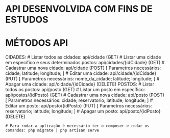 <h1>API DESENVOLVIDA COM FINS DE ESTUDOS</h1>

<h1>MÉTODOS API</h1>

CIDADES:
    # Listar todos as cidades: api/cidade (GET)
    # Listar uma cidade em específico e seus determinados postos: api/cidades/{idCidade} (GET)
    # Cadastrar uma nova cidade: api/cidade (POST) [
        Parametros necessários:
        cidade;
        latitude;
        longitude;
    ]
    # Editar uma cidade: api/cidade/{idCidade} (PUT) [
        Parametros necessários:
        nome_da_cidade;
        latitude;
        longitude;
    ]
    # Apagar uma cidade: api/cidade/{idCidade} (DELETE)
POSTOS:
    # Listar todos os postos: api/posto (GET)
    # Listar um posto em específico: api/postos/{idPosto} (GET)
    # Cadastrar uma nova cidade: api/posto (POST) [
        Parametros necessários:
        cidade;
        reservatorio;
        latitude;
        longitude;
    ]
    # Editar um posto: api/posto/{idPosto} (PUT) [
        Parametros necessários:
        reservatorio;
        latitude;
        longitude;
    ]
    # Apagar um posto: api/posto/{idPosto} (DELETE)

    # Para rodar a aplicação é necessário ter o composer e rodar os comandos: php migrate | php artisan serve
